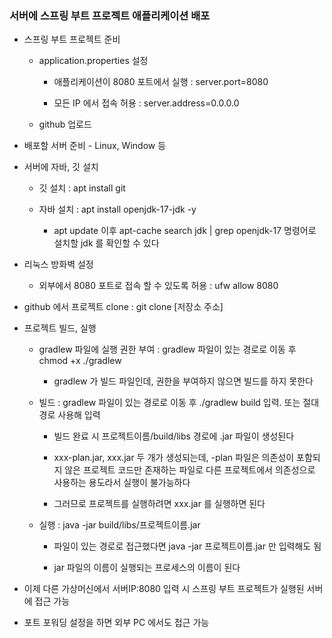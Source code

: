 ### 서버에 스프링 부트 프로젝트 애플리케이션 배포

* 스프링 부트 프로젝트 준비

    - application.properties 설정

        - 애플리케이션이 8080 포트에서 실행 : server.port=8080

        - 모든 IP 에서 접속 허용 : server.address=0.0.0.0

    - github 업로드

* 배포할 서버 준비 - Linux, Window 등

* 서버에 자바, 깃 설치

    - 깃 설치 : apt install git

    - 자바 설치 : apt install openjdk-17-jdk -y
 
        - apt update 이후 apt-cache search jdk | grep openjdk-17 명령어로 설치할 jdk 를 확인할 수 있다

* 리눅스 방화벽 설정

    - 외부에서 8080 포트로 접속 할 수 있도록 허용 : ufw allow 8080

* github 에서 프로젝트 clone : git clone [저장소 주소]

* 프로젝트 빌드, 실행

    - gradlew 파일에 실행 권한 부여 : gradlew 파일이 있는 경로로 이동 후 chmod +x ./gradlew

        - gradlew 가 빌드 파일인데, 권한을 부여하지 않으면 빌드를 하지 못한다

    - 빌드 : gradlew 파일이 있는 경로로 이동 후 ./gradlew build 입력. 또는 절대경로 사용해 입력

        - 빌드 완료 시 프로젝트이름/build/libs 경로에 .jar 파일이 생성된다

        - xxx-plan.jar, xxx.jar 두 개가 생성되는데, -plan 파일은 의존성이 포함되지 않은 프로젝트 코드만 존재하는 파일로 다른 프로젝트에서 의존성으로 사용하는 용도라서 실행이 불가능하다

        - 그러므로 프로젝트를 실행하려면 xxx.jar 를 실행하면 된다

    - 실행 : java -jar build/libs/프로젝트이름.jar

        - 파일이 있는 경로로 접근했다면 java -jar 프로젝트이름.jar 만 입력해도 됨
     
        - jar 파일의 이름이 실행되는 프로세스의 이름이 된다

* 이제 다른 가상머신에서 서버IP:8080 입력 시 스프링 부트 프로젝트가 실행된 서버에 접근 가능

* 포트 포워딩 설정을 하면 외부 PC 에서도 접근 가능
